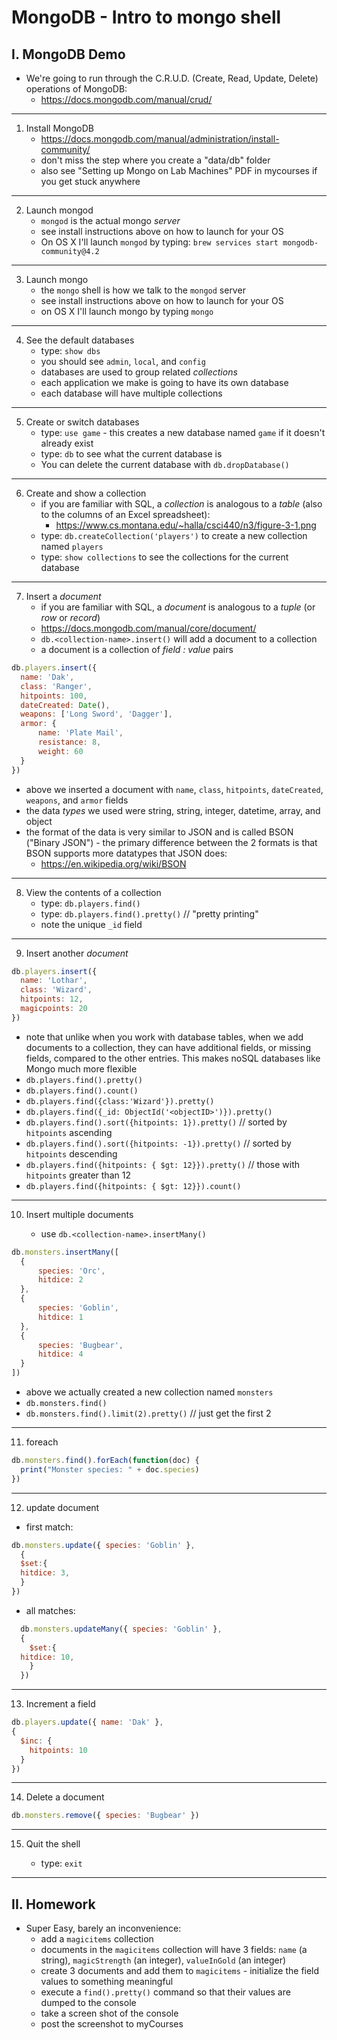 # MongoDB - Intro to mongo shell

## I. MongoDB Demo

- We're going to run through the C.R.U.D. (Create, Read, Update, Delete) operations of MongoDB:
  - https://docs.mongodb.com/manual/crud/
 
<hr>

1) Install MongoDB
    - https://docs.mongodb.com/manual/administration/install-community/
    - don't miss the step where you create a "data/db" folder 
    - also see "Setting up Mongo on Lab Machines" PDF in mycourses if you get stuck anywhere  

<hr>

2) Launch mongod
    - `mongod` is the actual mongo *server*
    - see install instructions above on how to launch for your OS
    - On OS X I'll launch `mongod` by typing: `brew services start mongodb-community@4.2`

<hr>

3) Launch mongo
    - the `mongo` shell is how we talk to the `mongod` server
    - see install instructions above on how to launch for your OS
    - on OS X I'll launch mongo by typing `mongo` 

<hr>

4) See the default databases
    - type: `show dbs`
    - you should see `admin`, `local`, and `config`
    - databases are used to group related *collections*
    - each application we make is going to have its own database
    - each database will have multiple collections

<hr>

5) Create or switch databases
    - type: `use game` - this creates a new database named `game` if it doesn't already exist
    - type: `db` to see what the current database is
    - You can delete the current database with `db.dropDatabase()`

<hr>

6) Create and show a collection
    - if you are familiar with SQL, a *collection* is analogous to a *table* (also to the columns of an Excel spreadsheet):
      - https://www.cs.montana.edu/~halla/csci440/n3/figure-3-1.png
    - type: `db.createCollection('players')` to create a new collection named `players`
    - type: `show collections` to see the collections for the current database

<hr>

7) Insert a *document*
    - if you are familiar with SQL, a *document* is analogous to a *tuple* (or *row* or *record*)
    - https://docs.mongodb.com/manual/core/document/
    - `db.<collection-name>.insert()` will add a document to a collection
    - a document is a collection of *field : value* pairs
  
  ```js
  db.players.insert({
	name: 'Dak',
	class: 'Ranger',
	hitpoints: 100,
	dateCreated: Date(),
	weapons: ['Long Sword', 'Dagger'],
	armor: {
		name: 'Plate Mail',
	 	resistance: 8,
	 	weight: 60
	}
  })
  ```
  
  - above we inserted a document with `name`, `class`, `hitpoints`, `dateCreated`, `weapons`, and `armor` fields
  - the data *types* we used were string, string, integer, datetime, array, and object
  - the format of the data is very similar to JSON and is called BSON ("Binary JSON") - the primary difference between the 2 formats is that BSON supports more datatypes that JSON does:
    - https://en.wikipedia.org/wiki/BSON

<hr>

8) View the contents of a collection
    - type: `db.players.find()`
    - type: `db.players.find().pretty()` // "pretty printing"
    - note the unique `_id` field

<hr>

9) Insert another *document*

  ```js
  db.players.insert({
	name: 'Lothar',
	class: 'Wizard',
	hitpoints: 12,
	magicpoints: 20
  })
  ```

  - note that unlike when you work with database tables, when we add documents to a collection, they can have additional fields, or missing fields, compared to the other entries. This makes noSQL databases like Mongo much more flexible
  - `db.players.find().pretty()`
  - `db.players.find().count()`
  - `db.players.find({class:'Wizard'}).pretty()`
  - `db.players.find({_id: ObjectId('<objectID>')}).pretty()`
  - `db.players.find().sort({hitpoints: 1}).pretty()` // sorted by `hitpoints` ascending
  - `db.players.find().sort({hitpoints: -1}).pretty()` // sorted by `hitpoints` descending
  - `db.players.find({hitpoints: { $gt: 12}}).pretty()` // those with `hitpoints` greater than 12
  - `db.players.find({hitpoints: { $gt: 12}}).count()`
 
<hr>

10) Insert multiple documents

    - use `db.<collection-name>.insertMany()`

  ```js
  db.monsters.insertMany([
	{
		species: 'Orc',
		hitdice: 2
	},
	{
		species: 'Goblin',
		hitdice: 1
	},
	{
		species: 'Bugbear',
		hitdice: 4
	}
  ])
  ```

  - above we actually created a new collection named `monsters`
  - `db.monsters.find()`
  - `db.monsters.find().limit(2).pretty()`  // just get the first 2

<hr>

11) foreach

  ```js
  db.monsters.find().forEach(function(doc) {
    print("Monster species: " + doc.species)
  })
  ```

<hr>

12) update document

  - first match:

  ```js
  db.monsters.update({ species: 'Goblin' },
    {
	$set:{
  	hitdice: 3,
    }
  })
  ```
  - all matches:
  
  ```js
    db.monsters.updateMany({ species: 'Goblin' },
    {
      $set:{
	hitdice: 10,
      }
    })
  ```

<hr>

13) Increment a field

  ```js
  db.players.update({ name: 'Dak' },
  {
    $inc: {
      hitpoints: 10
    }
  })
  ```

<hr>

14) Delete a document

  ```js
  db.monsters.remove({ species: 'Bugbear' })
  ```

<hr>

15) Quit the shell

    - type: `exit`

<hr>

## II. Homework

- Super Easy, barely an inconvenience:
  - add a `magicitems` collection
  - documents in the `magicitems` collection will have 3 fields: `name` (a string), `magicStrength` (an integer), `valueInGold` (an integer)
  - create 3 documents and add them to `magicitems` - initialize the field values to something meaningful
  - execute a `find().pretty()` command so that their values are dumped to the console
  - take a screen shot of the console
  - post the screenshot to myCourses

